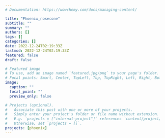 ```yaml
---
# Documentation: https://wowchemy.com/docs/managing-content/

title: "Phoenix_nosecone"
subtitle: ""
summary: ""
authors: []
tags: []
categories: []
date: 2022-12-24T02:19:33Z
lastmod: 2022-12-24T02:19:33Z
featured: false
draft: false

# Featured image
# To use, add an image named `featured.jpg/png` to your page's folder.
# Focal points: Smart, Center, TopLeft, Top, TopRight, Left, Right, BottomLeft, Bottom, BottomRight.
image:
  caption: ""
  focal_point: ""
  preview_only: false

# Projects (optional).
#   Associate this post with one or more of your projects.
#   Simply enter your project's folder or file name without extension.
#   E.g. `projects = ["internal-project"]` references `content/project/deep-learning/index.md`.
#   Otherwise, set `projects = []`.
projects: [phoenix]
---
```


